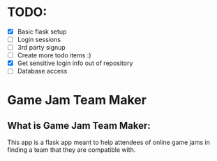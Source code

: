 # TODO:
- [X] Basic flask setup
- [ ] Login sessions
- [ ] 3rd party signup
- [ ] Create more todo items :)
- [X] Get sensitive login info out of repository 
- [ ] Database access

# Game Jam Team Maker

## What is Game Jam Team Maker:

This app is a flask app meant to help attendees of online game jams in finding a team that they are compatible with.
